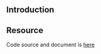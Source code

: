 ## Introduction

## Resource

Code source and document is [here](https://github.com/kcl-lang/artifacthub/tree/main/whoami)
